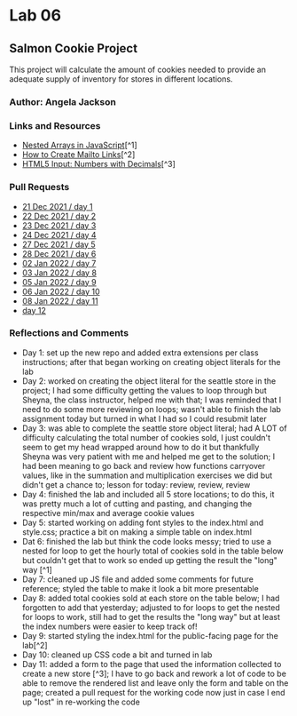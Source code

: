 # Lab 06

## Salmon Cookie Project

This project will calculate the amount of cookies needed to provide an adequate supply of inventory for stores in different locations.

### Author: Angela Jackson

### Links and Resources

* [Nested Arrays in JavaScript](https://www.elated.com/nested-arrays-in-javascript/)[^1]
* [How to Create Mailto Links](https://www.w3docs.com/snippets/html/how-to-create-mailto-links.html)[^2]
* [HTML5 Input: Numbers with Decimals](https://www.adventuresintechland.com/html5-input-numbers-with-decimals)[^3]

### Pull Requests

* [21 Dec 2021 / day 1](https://github.com/anjacks12/cookie-stand/pull/1)
* [22 Dec 2021 / day 2](https://github.com/anjacks12/cookie-stand/pull/2)
* [23 Dec 2021 / day 3](https://github.com/anjacks12/cookie-stand/pull/3)
* [24 Dec 2021 / day 4](https://github.com/anjacks12/cookie-stand/pull/4)
* [27 Dec 2021 / day 5](https://github.com/anjacks12/cookie-stand/pull/5)
* [28 Dec 2021 / day 6](https://github.com/anjacks12/cookie-stand/pull/6)
* [02 Jan 2022 / day 7](https://github.com/anjacks12/cookie-stand/pull/7)
* [03 Jan 2022 / day 8](https://github.com/anjacks12/cookie-stand/pull/8)
* [05 Jan 2022 / day 9](https://github.com/anjacks12/cookie-stand/pull/9)
* [06 Jan 2022 / day 10](https://github.com/anjacks12/cookie-stand/pull/10)
* [08 Jan 2022 / day 11](URL)
* [day 12](URL)

### Reflections and Comments

* Day 1: set up the new repo and added extra extensions per class instructions; after that began working on creating object literals for the lab
* Day 2: worked on creating the object literal for the seattle store in the project; I had some difficulty getting the values to loop through but Sheyna, the class instructor, helped me with that; I was reminded that I need to do some more reviewing on loops; wasn't able to finish the lab assignment today but turned in what I had so I could resubmit later
* Day 3: was able to complete the seattle store object literal; had A LOT of difficulty calculating the total number of cookies sold, I just couldn't seem to get my head wrapped around how to do it but thankfully Sheyna was very patient with me and helped me get to the solution; I had been meaning to go back and review how functions carryover values, like in the summation and multiplication exercises we did but didn't get a chance to; lesson for today: review, review, review
* Day 4: finished the lab and included all 5 store locations; to do this, it was pretty much a lot of cutting and pasting, and changing the respective min/max and average cookie values
* Day 5: started working on adding font styles to the index.html and style.css; practice a bit on making a simple table on index.html
* Dat 6: finished the lab but think the code looks messy; tried to use a nested for loop to get the hourly total of cookies sold in the table below but couldn't get that to work so ended up getting the result the "long" way [^1]
* Day 7: cleaned up JS file and added some comments for future reference; styled the table to make it look a bit more presentable
* Day 8: added total cookies sold at each store on the table below; I had forgotten to add that yesterday; adjusted to for loops to get the nested for loops to work, still had to get the results the "long way" but at least the index numbers were easier to keep track of!
* Day 9: started styling the index.html for the public-facing page for the lab[^2]
* Day 10: cleaned up CSS code a bit and turned in lab
* Day 11: added a form to the page that used the information collected to create a new store [^3]; I have to go back and rework a lot of code to be able to remove the rendered list and leave only the form and table on the page; created a pull request for the working code now just in case I end up "lost" in re-working the code